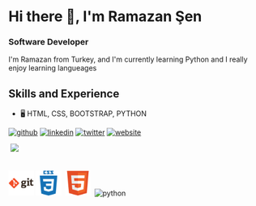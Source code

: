 # Hi there 👋, I'm Ramazan Şen
### Software Developer

I'm Ramazan from Turkey, and I'm currently learning Python and I really enjoy learning langueages

## Skills and Experience
* 🖥️ HTML, CSS, BOOTSTRAP, PYTHON





[<img src='https://cdn.jsdelivr.net/npm/simple-icons@3.0.1/icons/github.svg' alt='github' height='40'>](https://github.com/ramazansen1)  [<img src='https://cdn.jsdelivr.net/npm/simple-icons@3.0.1/icons/linkedin.svg' alt='linkedin' height='40'>](https://www.linkedin.com/in/ramazansen/)   [<img src='https://cdn.jsdelivr.net/npm/simple-icons@3.0.1/icons/twitter.svg' alt='twitter' height='40'>](https://twitter.com/ramaznsen)  [<img src='https://cdn.jsdelivr.net/npm/simple-icons@3.0.1/icons/icloud.svg' alt='website' height='40'>](https://github.com/ramazansen1)  


<div>
  <img src="https://komarev.com/ghpvc/?username=ramazansen1&style=flat-square&color=blue" alt=""/>
  <img src="https://media.giphy.com/media/hvRJCLFzcasrR4ia7z/giphy.gif" width="30px"/>
</div>  </br>  </br>

<div>
  <img src="https://github.com/devicons/devicon/blob/master/icons/git/git-original-wordmark.svg" title="Git" **alt="Git" width="50" height="50"/>
  <img src="https://github.com/devicons/devicon/blob/master/icons/css3/css3-plain-wordmark.svg"  title="CSS3" alt="CSS" width="50" height="50"/>&nbsp;
  <img src="https://github.com/devicons/devicon/blob/master/icons/html5/html5-original.svg" title="HTML5" alt="HTML" width="50" height="50"/>&nbsp;
  <img src="https://cdn.jsdelivr.net/gh/devicons/devicon/icons/python/python-original.svg" title="python" alt="python" width="50" height="50"/>
  
 </div>

